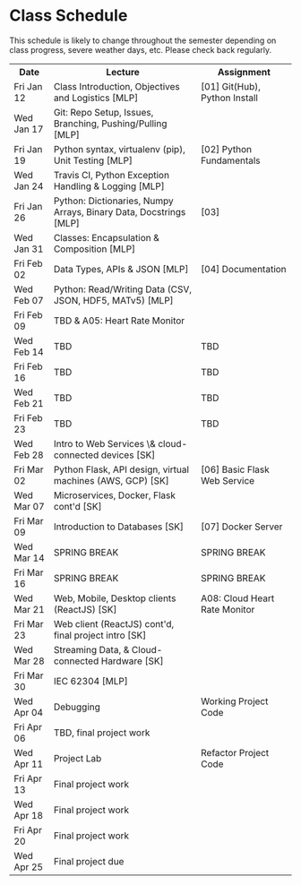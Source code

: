 # Class Schedule
This schedule is likely to change throughout the semester depending on class
progress, severe weather days, etc.  Please check back regularly.

<table>

<tr>
<th>Date</th>
<th>Lecture</th>
<th>Assignment</th>
</tr>

<tr>
<td>Fri Jan 12</td>
<td>Class Introduction, Objectives and Logistics [MLP]</td>
<td>[01] Git(Hub), Python Install</td>
</tr>

<tr>
<td>Wed Jan 17</td>
<td>Git: Repo Setup, Issues, Branching, Pushing/Pulling [MLP]</td>
<td></td>
</tr>

<tr>
<td>Fri Jan 19</td>
<td>Python syntax, virtualenv (pip), Unit Testing [MLP]</td>
<td>[02] Python Fundamentals</td>
</tr>

<tr>
<td>Wed Jan 24</td>
<td>Travis CI, Python Exception Handling & Logging [MLP]</td>
<td></td>
</tr>

<tr>
<td>Fri Jan 26</td> 
<td>Python: Dictionaries, Numpy Arrays, Binary Data, Docstrings [MLP]</td>
<td>[03]</td>
</tr>

<tr>
<td>Wed Jan 31</td>
<td>Classes: Encapsulation & Composition [MLP]</td>
<td></td>
</tr>

<tr>
<td>Fri Feb 02</td>
<td>Data Types, APIs & JSON [MLP]</td>
<td>[04] Documentation</td>
</tr>

<tr>
<td>Wed Feb 07</td>
<td>Python: Read/Writing Data (CSV, JSON, HDF5, MATv5) [MLP]</td>
<td></td>
</tr>

<tr>
<td>Fri Feb 09</td>
<td>TBD & A05: Heart Rate Monitor</td>
<td></td>
</tr>

<tr>
<td>Wed Feb 14</td>
<td>TBD</td>
<td>TBD</td>
</tr>
<tr>
<td>Fri Feb 16</td>
<td>TBD</td>
<td>TBD</td>
</tr>

<tr>
<td>Wed Feb 21</td>
<td>TBD</td>
<td>TBD</td>
</tr>

<tr>
<td>Fri Feb 23</td>
<td>TBD</td>
<td>TBD</td>
</tr>

<tr>
<td>Wed Feb 28</td>
<td>Intro to Web Services \& cloud-connected devices [SK]</td>
<td></td>
</tr>

<tr>
<td>Fri Mar 02</td>
<td>Python Flask, API design, virtual machines (AWS, GCP) [SK]</td>
<td>[06] Basic Flask Web Service</td>
</tr>

<tr>
<td>Wed Mar 07</td>
<td>Microservices, Docker, Flask cont'd [SK]</td>
<td></td>
</tr>

<tr>
<td>Fri Mar 09</td>
<td>Introduction to Databases [SK]</td>
<td>[07] Docker Server</td>
</tr>

<tr>
<td>Wed Mar 14</td>
<td>SPRING BREAK</td>
<td>SPRING BREAK</td>
</tr>

<tr>
<td>Fri Mar 16</td>
<td>SPRING BREAK</td>
<td>SPRING BREAK</td>
</tr>

<tr>
<td>Wed Mar 21</td>
<td>Web, Mobile, Desktop clients (ReactJS) [SK]</td>
<td>A08: Cloud Heart Rate Monitor</td>
</tr>

<tr>
<td>Fri Mar 23</td>
<td>Web client (ReactJS) cont'd, final project intro [SK]</td>
<td></td>
</tr>

<tr>
<td>Wed Mar 28</td>
<td>Streaming Data, & Cloud-connected Hardware [SK]</td>
<td></td>
</tr>

<tr>
<td>Fri Mar 30</td>
<td>IEC 62304 [MLP]</td>
<td></td>
</tr>

<tr>
<td>Wed Apr 04</td>
<td>Debugging</td>
<td>Working Project Code</td>
</tr>

<tr>
<td>Fri Apr 06</td>
<td>TBD, final project work</td>
<td></td>
</tr>

<tr>
<td>Wed Apr 11</td>
<td>Project Lab</td>
<td>Refactor Project Code</td>
</tr>

<tr>
<td>Fri Apr 13</td>
<td>Final project work</td>
<td></td>
</tr>

<tr>
<td>Wed Apr 18</td>
<td>Final project work</td>
<td></td>
</tr>

<tr>
<td>Fri Apr 20</td>
<td>Final project work</td>
<td></td>
</tr>

<tr>
<td>Wed Apr 25</td>
<td>Final project due</td>
<td></td>
</td>

<table>
